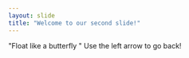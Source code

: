 ```yaml
---
layout: slide
title: "Welcome to our second slide!"
---
```

"Float like a butterfly "
Use the left arrow to go back!
